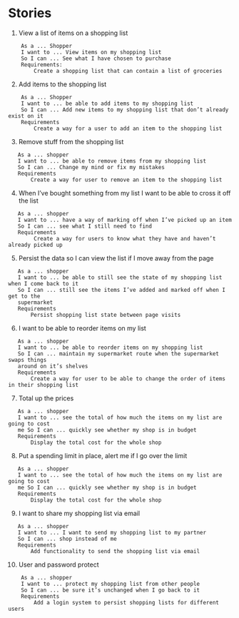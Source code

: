 # Stories

1. View a list of items on a shopping list
```
    As a ... Shopper
    I want to ... View items on my shopping list
    So I can ... See what I have chosen to purchase
    Requirements:
        Create a shopping list that can contain a list of groceries
```

2. Add items to the shopping list
```
    As a ... Shopper
    I want to ... be able to add items to my shopping list
    So I can ... Add new items to my shopping list that don’t already exist on it
    Requirements
        Create a way for a user to add an item to the shopping list
```


3. Remove stuff from the shopping list
```
   As a ... shopper
   I want to ... be able to remove items from my shopping list
   So I can ... Change my mind or fix my mistakes
   Requirements
       Create a way for user to remove an item to the shopping list
```

4. When I’ve bought something from my list I want to be able to cross it off the list
```
   As a ... shopper
   I want to ... have a way of marking off when I’ve picked up an item
   So I can ... see what I still need to find
   Requirements
        Create a way for users to know what they have and haven’t already picked up
```

5. Persist the data so I can view the list if I move away from the page
```
   As a ... shopper
   I want to ... be able to still see the state of my shopping list when I come back to it
   So I can ... still see the items I’ve added and marked off when I get to the
   supermarket
   Requirements
       Persist shopping list state between page visits
```

6. I want to be able to reorder items on my list
```
   As a ... shopper
   I want to ... be able to reorder items on my shopping list
   So I can ... maintain my supermarket route when the supermarket swaps things
   around on it’s shelves
   Requirements
       Create a way for user to be able to change the order of items in their shopping list
```

7. Total up the prices
```
   As a ... shopper
   I want to ... see the total of how much the items on my list are going to cost
   me So I can ... quickly see whether my shop is in budget
   Requirements
       Display the total cost for the whole shop
```

8. Put a spending limit in place, alert me if I go over the limit
```
   As a ... shopper
   I want to ... see the total of how much the items on my list are going to cost
   me So I can ... quickly see whether my shop is in budget
   Requirements
       Display the total cost for the whole shop
```

9. I want to share my shopping list via email
```
   As a ... shopper
   I want to ... I want to send my shopping list to my partner
   So I can ... shop instead of me
   Requirements
       Add functionality to send the shopping list via email
```

10. User and password protect
```
    As a ... shopper
    I want to ... protect my shopping list from other people
    So I can ... be sure it’s unchanged when I go back to it
    Requirements
        Add a login system to persist shopping lists for different users
```
